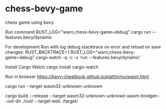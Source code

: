 # chess-bevy-game
chess game using bevy

Run command
RUST_LOG="warn,chess-bevy-game=debug" cargo run --features bevy/dynamic

For development
Run with log debug stacktrace on error and reload on save changes:
RUST_BACKTRACE=1 RUST_LOG="warn,chess-bevy-game=debug"  cargo watch -q -c -x 'run --features bevy/dynamic'

Install Cargo Watch
cargo install cargo-watch

Run in browser
https://bevy-cheatbook.github.io/platforms/wasm.html

cargo run --target wasm32-unknown-unknown


cargo build --release --target wasm32-unknown-unknown
wasm-bindgen --out-dir ./out/ --target web ./target/
